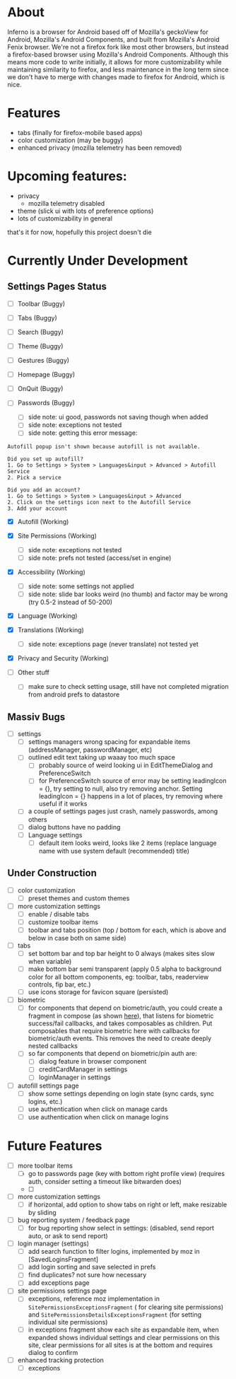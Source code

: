 # About

Inferno is a browser for Android based off of Mozilla's geckoView for Android, Mozilla's Android
Components, and built from Mozilla's Android Fenix browser. We're not a firefox fork like most other
browsers, but instead a firefox-based browser using Mozilla's Android Components. Although this
means more code to write initially, it allows for more customizability while maintaining similarity
to firefox, and less maintenance in the long term since we don't have to merge with changes made to
firefox for Android, which is nice.

# Features

- tabs (finally for firefox-mobile based apps)
- color customization (may be buggy)
- enhanced privacy (mozilla telemetry has been removed)

# Upcoming features:

- privacy
    - mozilla telemetry disabled
- theme (slick ui with lots of preference options)
- lots of customizability in general

that's it for now, hopefully this project doesn't die

# Currently Under Development

## Settings Pages Status

- [ ] Toolbar (Buggy)
- [ ] Tabs (Buggy)
- [ ] Search (Buggy)
- [ ] Theme (Buggy)

- [ ] Gestures (Buggy)
- [ ] Homepage (Buggy)
- [ ] OnQuit (Buggy)
- [ ] Passwords (Buggy)
  - [ ] side note: ui good, passwords not saving though when added
  - [ ] side note: exceptions not tested
  - [ ] side note: getting this error message:
```
Autofill popup isn't shown because autofill is not available.
                                                                                                    
Did you set up autofill?
1. Go to Settings > System > Languages&input > Advanced > Autofill Service
2. Pick a service

Did you add an account?
1. Go to Settings > System > Languages&input > Advanced
2. Click on the settings icon next to the Autofill Service
3. Add your account
```
- [x] Autofill (Working)

- [x] Site Permissions (Working)
  - [ ] side note: exceptions not tested
  - [ ] side note: prefs not tested (access/set in engine)
- [x] Accessibility (Working)
    - [ ] side note: some settings not applied
    - [ ] side note: slide bar looks weird (no thumb) and factor may be wrong (try 0.5-2 instead of
      50-200)
- [x] Language (Working)
- [x] Translations (Working)
    - [ ] side note: exceptions page (never translate) not tested yet

- [x] Privacy and Security (Working)

- [ ] Other stuff
    - [ ] make sure to check setting usage, still have not completed migration from android prefs to
      datastore

## Massiv Bugs

- [ ] settings
    - [ ] settings managers wrong spacing for expandable items (addressManager, passwordManager,
      etc)
    - [ ] outlined edit text taking up waaay too much space
        - [ ] probably source of weird looking ui in EditThemeDialog and PreferenceSwitch
        - [ ] for PreferenceSwitch source of error may be setting leadingIcon = {}, try setting to
          null, also try removing anchor. Setting leadingIcon = {} happens in a lot of places, try
          removing where useful if it works
    - [ ] a couple of settings pages just crash, namely passwords, among others
    - [ ] dialog buttons have no padding
    - [ ] Language settings
        - [ ] default item looks weird, looks like 2 items (replace language name with use system
          default (recommended) title)

## Under Construction

- [ ] color customization
    - [ ] preset themes and custom themes
- [ ] more customization settings
    - [ ] enable / disable tabs
    - [ ] customize toolbar items
    - [ ] toolbar and tabs position (top / bottom for each, which is above and below in case both on
      same side)
- [ ] tabs
    - [ ] set bottom bar and top bar height to 0 always (makes sites slow when variable)
    - [ ] make bottom bar semi transparent (apply 0.5 alpha to background color for all bottom
      components, eg: toolbar, tabs, readerview controls, fip bar, etc.)
    - [ ] use icons storage for favicon square (persisted)
- [ ] biometric
    - [ ] for components that depend on biometric/auth, you could create a fragment in
      compose (as shown [here](https://stackoverflow.com/a/71480760/14642303)), that listens for
      biometric success/fail callbacks, and takes composables as children. Put composables that
      require biometric here with callbacks for biometric/auth events. This removes the need to
      create deeply nested callbacks
    - [ ] so far components that depend on biometric/pin auth are:
        - [ ] dialog feature in browser component
        - [ ] creditCardManager in settings
        - [ ] loginManager in settings
- [ ] autofill settings page
    - [ ] show some settings depending on login state (sync cards, sync logins, etc.)
    - [ ] use authentication when click on manage cards
    - [ ] use authentication when click on manage logins

# Future Features

- [ ] more toolbar items
    - [ ] go to passwords page (key with bottom right profile view) (requires auth, consider setting
      a timeout like bitwarden does)
    - [ ] 
- [ ] more customization settings
    - [ ] if horizontal, add option to show tabs on right or left, make resizable by sliding
- [ ] bug reporting system / feedback page
    - [ ] for bug reporting show select in settings: (disabled, send report auto, or ask to send
      report)
- [ ] login manager (settings)
    - [ ] add search function to filter logins, implemented by moz in [SavedLoginsFragment]
    - [ ] add login sorting and save selected in prefs
    - [ ] find duplicates? not sure how necessary
    - [ ] add exceptions page
- [ ] site permissions settings page
    - [ ] exceptions, reference moz implementation in `SitePermissionsExceptionsFragment` (
      for clearing site permissions) and `SitePermissionsDetailsExceptionsFragment` (for
      setting individual site permissions)
    - [ ] in exceptions fragment show each site as expandable item, when expanded shows individual
      settings and clear permissions on this site, clear permissions for all sites is at the bottom
      and requires dialog to confirm
- [ ] enhanced tracking protection
    - [ ] exceptions